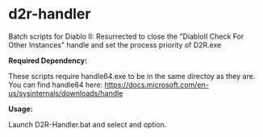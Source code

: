# d2r-handler
Batch scripts for Diablo II: Resurrected  to close the "DiabloII Check For Other Instances" handle and set the process priority of D2R.exe

**Required Dependency:**

These scripts require handle64.exe to be in the same directoy as they are.
You can find handle64 here: https://docs.microsoft.com/en-us/sysinternals/downloads/handle

**Usage:**

Launch D2R-Handler.bat and select and option.
